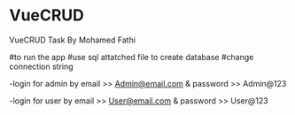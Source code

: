 # VueCRUD
VueCRUD Task By Mohamed Fathi

#to run the app
#use sql attatched file to create database
#change connection string

-login for admin by
email >> Admin@email.com & password >> Admin@123

-login for user by
email >> User@email.com & password >> User@123

